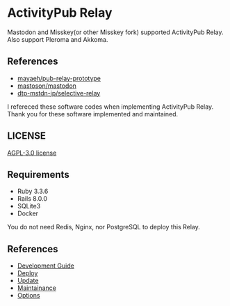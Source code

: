 # ActivityPub Relay

Mastodon and Misskey(or other Misskey fork) supported ActivityPub Relay.
Also support Pleroma and Akkoma.

## References

- [mayaeh/pub-relay-prototype](https://github.com/mayaeh/pub-relay-prototype)
- [mastoson/mastodon](https://github.com/mastodon/mastodon)
- [dtp-mstdn-jp/selective-relay](https://github.com/dtp-mstdn-jp/selective-relay)

I refereced these software codes when implementing ActivityPub Relay.
Thank you for these software implemented and maintained.

## LICENSE

[AGPL-3.0 license](../../LICENSE)

## Requirements

- Ruby 3.3.6
- Rails 8.0.0
- SQLite3
- Docker

You do not need Redis, Nginx, nor PostgreSQL to deploy this Relay.

## References

- [Development Guide](./development/index.md)
- [Deploy](./deploy/index.md)
- [Update](./update/index.md)
- [Maintainance](./maintenance/index.md)
- [Options](./option/index.md)
